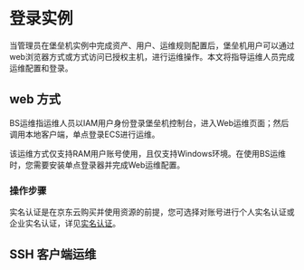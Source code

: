 # 登录实例
当管理员在堡垒机实例中完成资产、用户、运维规则配置后，堡垒机用户可以通过web浏览器方式或方式访问已授权主机，进行运维操作。本文将指导运维人员完成运维配置和登录。
## web 方式
BS运维指运维人员以IAM用户身份登录堡垒机控制台，进入Web运维页面；然后调用本地客户端，单点登录ECS进行运维。


该运维方式仅支持RAM用户账号使用，且仅支持Windows环境。在使用BS运维时，您需要安装单点登录器并完成Web运维配置。

### 操作步骤
实名认证是在京东云购买并使用资源的前提，您可选择对账号进行个人实名认证或企业实名认证，详见[实名认证](../../../User-Service/Real-Name-Verification/Real-Name-Verification.md)。


## SSH 客户端运维
